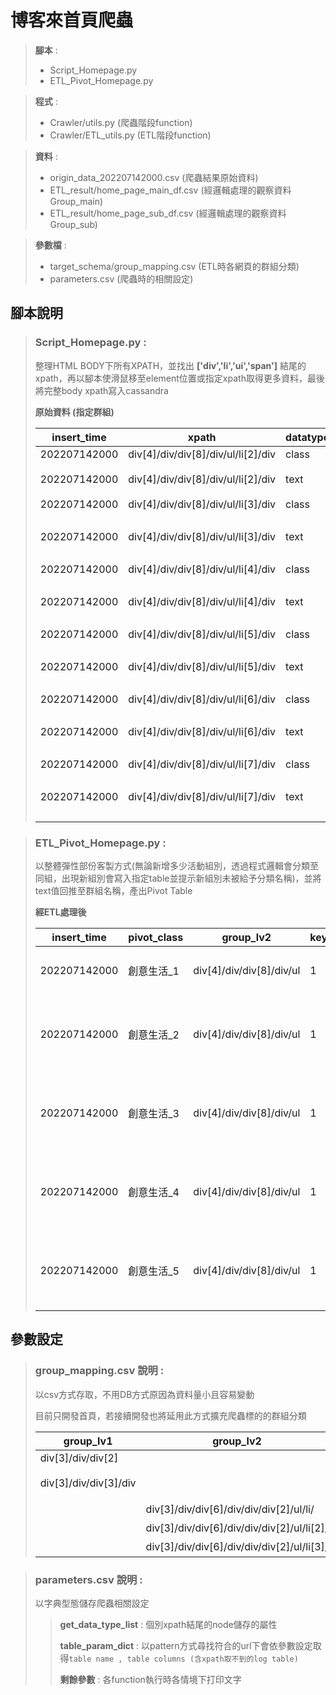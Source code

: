 # 博客來首頁爬蟲

> __腳本__ : 
> - Script_Homepage.py
> - ETL_Pivot_Homepage.py

> __程式__ : 
> - Crawler/utils.py (爬蟲階段function)
> - Crawler/ETL_utils.py (ETL階段function)

> __資料__ : 
> - origin_data_202207142000.csv (爬蟲結果原始資料)
> - ETL_result/home_page_main_df.csv (經邏輯處理的觀察資料Group_main)
> - ETL_result/home_page_sub_df.csv (經邏輯處理的觀察資料Group_sub)

> __參數檔__ : 
> - target_schema/group_mapping.csv (ETL時各網頁的群組分類)
> - parameters.csv (爬蟲時的相關設定)


## 腳本說明 
>### Script_Homepage.py :
> 整理HTML BODY下所有XPATH，並找出 __['div','li','ui','span']__ 結尾的xpath，再以腳本使滑鼠移至element位置或指定xpath取得更多資料，最後將完整body xpath寫入cassandra
>
> __原始資料 (指定群組)__
>
> |insert_time |xpath |datatype                |group_lv1|group_lv2                                                 |sub_xpath|value    |
> |------------|------|------------------------|---------|----------------------------------------------------------|---------|---------|
> |202207142000|div[4]/div/div[8]/div/ul/li[2]/div|class                   |div[4]/div/div[8]/div|div[4]/div/div[8]/div/ul                                  |/li[2]/div|         |
> |202207142000|div[4]/div/div[8]/div/ul/li[2]/div|text                    |div[4]/div/div[8]/div|div[4]/div/div[8]/div/ul                                  |/li[2]/div|正官庄      |
> |202207142000|div[4]/div/div[8]/div/ul/li[3]/div|class                   |div[4]/div/div[8]/div|div[4]/div/div[8]/div/ul                                  |/li[3]/div|         |
> |202207142000|div[4]/div/div[8]/div/ul/li[3]/div|text                    |div[4]/div/div[8]/div|div[4]/div/div[8]/div/ul                                  |/li[3]/div|毛孩放暑假    |
> |202207142000|div[4]/div/div[8]/div/ul/li[4]/div|class                   |div[4]/div/div[8]/div|div[4]/div/div[8]/div/ul                                  |/li[4]/div|         |
> |202207142000|div[4]/div/div[8]/div/ul/li[4]/div|text                    |div[4]/div/div[8]/div|div[4]/div/div[8]/div/ul                                  |/li[4]/div|夏季動漫展    |
> |202207142000|div[4]/div/div[8]/div/ul/li[5]/div|class                   |div[4]/div/div[8]/div|div[4]/div/div[8]/div/ul                                  |/li[5]/div|         |
> |202207142000|div[4]/div/div[8]/div/ul/li[5]/div|text                    |div[4]/div/div[8]/div|div[4]/div/div[8]/div/ul                                  |/li[5]/div|夏酒菜特輯    |
> |202207142000|div[4]/div/div[8]/div/ul/li[6]/div|class                   |div[4]/div/div[8]/div|div[4]/div/div[8]/div/ul                                  |/li[6]/div|         |
> |202207142000|div[4]/div/div[8]/div/ul/li[6]/div|text                    |div[4]/div/div[8]/div|div[4]/div/div[8]/div/ul                                  |/li[6]/div|貓奇幻樂園    |
> |202207142000|div[4]/div/div[8]/div/ul/li[7]/div|class                   |div[4]/div/div[8]/div|div[4]/div/div[8]/div/ul                                  |/li[7]/div|         |
> |202207142000|div[4]/div/div[8]/div/ul/li[7]/div|text                    |div[4]/div/div[8]/div|div[4]/div/div[8]/div/ul                                  |/li[7]/div|字我訂造展    |


> ### ETL_Pivot_Homepage.py :
> 以整體彈性部份客製方式(無論新增多少活動組別，透過程式邏輯會分類至同組，出現新組別會寫入指定table並提示新組別未被給予分類名稱)，並將text值回推至群組名稱，產出Pivot Table
>
> __經ETL處理後__
>
> |insert_time |pivot_class|group_lv2               |key_pg2|href                                                      |text   |url      |
> |------------|-----------|------------------------|-------|----------------------------------------------------------|-------|---------|
> |202207142000|創意生活_1     |div[4]/div/div[8]/div/ul|1      |https://activity.books.com.tw/crosscat/show/A00000052250&#124;&#124;|正官庄&#124;&#124;  |home_page|
> |202207142000|創意生活_2     |div[4]/div/div[8]/div/ul|1      |https://activity.books.com.tw/crosscat/show/A00000051945&#124;&#124;|毛孩放暑假&#124;&#124;|home_page|
> |202207142000|創意生活_3     |div[4]/div/div[8]/div/ul|1      |https://activity.books.com.tw/crosscat/show/A00000052056&#124;&#124;|夏季動漫展&#124;&#124;|home_page|
> |202207142000|創意生活_4     |div[4]/div/div[8]/div/ul|1      |https://activity.books.com.tw/crosscat/show/A00000051361&#124;&#124;|夏酒菜特輯&#124;&#124;|home_page|
> |202207142000|創意生活_5     |div[4]/div/div[8]/div/ul|1      |https://activity.books.com.tw/crosscat/show/A00000051655&#124;&#124;|貓奇幻樂園&#124;&#124;|home_page|

## 參數設定
> ### group_mapping.csv 說明 :
> 以csv方式存取，不用DB方式原因為資料量小且容易變動
>
> 目前只開發首頁，若接續開發也將延用此方式擴充爬蟲標的的群組分類
>
>|group_lv1            |group_lv2                                 |class_name|
>|---------------------|------------------------------------------|----------|
>|div[3]/div/div[2]    |                                          |Banner_1  |
>|div[3]/div/div[3]/div|                                          |活動_摺疊_最上方 |
>|                     |div[3]/div/div[6]/div/div/div[2]/ul/li/   |全站分類_1    |
>|                     |div[3]/div/div[6]/div/div/div[2]/ul/li[2]/|全站分類_2    |
>|                     |div[3]/div/div[6]/div/div/div[2]/ul/li[3]/|全站分類_3    |
>

> ### parameters.csv 說明 :
>
> 以字典型態儲存爬蟲相關設定
> 
>> __get_data_type_list__ : 個別xpath結尾的node儲存的屬性
>>
>> __table_param_dict__ : 以pattern方式尋找符合的url下會依參數設定取得`table name , table columns (含xpath取不到的log table)`
>>
>> __剩餘參數__ : 各function執行時各情境下打印文字
